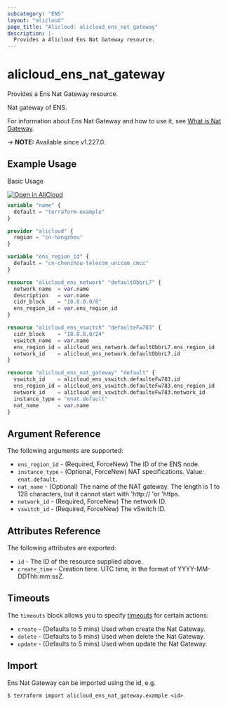 ```yaml
---
subcategory: "ENS"
layout: "alicloud"
page_title: "Alicloud: alicloud_ens_nat_gateway"
description: |-
  Provides a Alicloud Ens Nat Gateway resource.
---
```


# alicloud_ens_nat_gateway

Provides a Ens Nat Gateway resource.

Nat gateway of ENS.

For information about Ens Nat Gateway and how to use it, see [What is Nat Gateway](https://www.alibabacloud.com/help/en/).

-> **NOTE:** Available since v1.227.0.

## Example Usage

Basic Usage

<div style="display: block;margin-bottom: 40px;"><div class="oics-button" style="float: right;position: absolute;margin-bottom: 10px;">
  <a href="https://api.aliyun.com/api-tools/terraform?resource=alicloud_ens_nat_gateway&exampleId=43c8bcc1-e0c4-65db-947f-404db031e6947b77c185&activeTab=example&spm=docs.r.ens_nat_gateway.0.43c8bcc1e0&intl_lang=EN_US" target="_blank">
    <img alt="Open in AliCloud" src="https://img.alicdn.com/imgextra/i1/O1CN01hjjqXv1uYUlY56FyX_!!6000000006049-55-tps-254-36.svg" style="max-height: 44px; max-width: 100%;">
  </a>
</div></div>

```terraform
variable "name" {
  default = "terraform-example"
}

provider "alicloud" {
  region = "cn-hangzhou"
}

variable "ens_region_id" {
  default = "cn-chenzhou-telecom_unicom_cmcc"
}

resource "alicloud_ens_network" "defaultObbrL7" {
  network_name  = var.name
  description   = var.name
  cidr_block    = "10.0.0.0/8"
  ens_region_id = var.ens_region_id
}

resource "alicloud_ens_vswitch" "defaulteFw783" {
  cidr_block    = "10.0.8.0/24"
  vswitch_name  = var.name
  ens_region_id = alicloud_ens_network.defaultObbrL7.ens_region_id
  network_id    = alicloud_ens_network.defaultObbrL7.id
}

resource "alicloud_ens_nat_gateway" "default" {
  vswitch_id    = alicloud_ens_vswitch.defaulteFw783.id
  ens_region_id = alicloud_ens_vswitch.defaulteFw783.ens_region_id
  network_id    = alicloud_ens_vswitch.defaulteFw783.network_id
  instance_type = "enat.default"
  nat_name      = var.name
}
```

## Argument Reference

The following arguments are supported:
* `ens_region_id` - (Required, ForceNew) The ID of the ENS node.
* `instance_type` - (Optional, ForceNew) NAT specifications. Value: `enat.default`.
* `nat_name` - (Optional) The name of the NAT gateway. The length is 1 to 128 characters, but it cannot start with 'http:// 'or 'https.
* `network_id` - (Required, ForceNew) The network ID.
* `vswitch_id` - (Required, ForceNew) The vSwitch ID.

## Attributes Reference

The following attributes are exported:
* `id` - The ID of the resource supplied above.
* `create_time` - Creation time. UTC time, in the format of YYYY-MM-DDThh:mm:ssZ.

## Timeouts

The `timeouts` block allows you to specify [timeouts](https://www.terraform.io/docs/configuration-0-11/resources.html#timeouts) for certain actions:
* `create` - (Defaults to 5 mins) Used when create the Nat Gateway.
* `delete` - (Defaults to 5 mins) Used when delete the Nat Gateway.
* `update` - (Defaults to 5 mins) Used when update the Nat Gateway.

## Import

Ens Nat Gateway can be imported using the id, e.g.

```shell
$ terraform import alicloud_ens_nat_gateway.example <id>
```